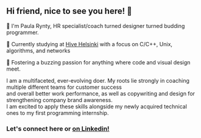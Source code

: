 ## Hi friend, nice to see you here! 👋

🌱 I'm Paula Rynty, HR specialist/coach turned designer turned budding programmer.

💫 Currently studying at [Hive Helsinki](https://www.hive.fi/en/) with a focus on C/C++, Unix, algorithms, and networks 

🐝 Fostering a buzzing passion for anything where code and visual design meet. 

I am a multifaceted, ever-evolving doer. My roots lie strongly in coaching multiple different teams for customer success
<br>and overall better work performance, as well as copywriting and design for strengthening company brand awareness.
<br>I am excited to apply these skills alongside my newly acquired technical ones to my first programming internship.

### Let's connect here or [on Linkedin!](http://linkedin.com/in/paularynty)
